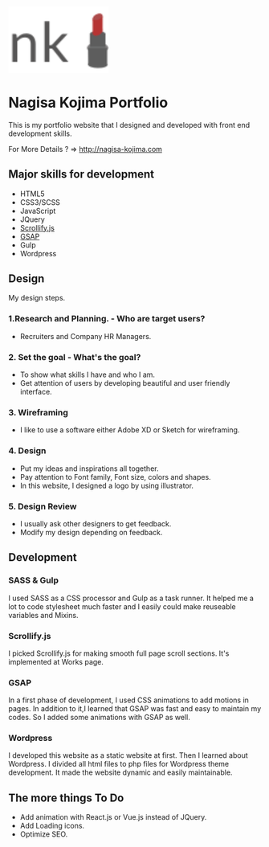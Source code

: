 
<img src=./img/logo.svg width=200>

# Nagisa Kojima Portfolio

This is my portfolio website that I designed and developed with front end development skills.

For More Details ? => http://nagisa-kojima.com

## Major skills for development

- HTML5
- CSS3/SCSS
- JavaScript
- JQuery
- [Scrollify.js](https://github.com/lukehaas/scrollify)
- [GSAP](https://greensock.com/gsap)
- Gulp
- Wordpress

## Design

My design steps.

### 1.Research and Planning. - Who are target users?

- Recruiters and Company HR Managers.

### 2. Set the goal - What's the goal?

- To show what skills I have and who I am.
- Get attention of users by developing beautiful and user friendly interface.

### 3. Wireframing

- I like to use a software either Adobe XD or Sketch for wireframing.

### 4. Design

- Put my ideas and inspirations all together.
- Pay attention to Font family, Font size, colors and shapes.
- In this website, I designed a logo by using illustrator.

### 5. Design Review

- I usually ask other designers to get feedback.
- Modify my design depending on feedback.

## Development

### SASS & Gulp

I used SASS as a CSS processor and Gulp as a task runner. It helped me a lot to code stylesheet much faster and I easily could make reuseable variables and Mixins.

### Scrollify.js
I picked Scrollify.js for making smooth full page scroll sections. It's implemented at Works page.

### GSAP
In a first phase of development, I used CSS animations to add motions in pages. In addition to it,I learned that GSAP was fast and easy to maintain my codes. So I added some animations with GSAP as well.

### Wordpress
I developed this website as a static website at first. Then I learned about Wordpress. I divided all html files to php files for Wordpress theme development. 
It made the website dynamic and easily maintainable.

## The more things To Do
* Add animation with React.js or Vue.js instead of JQuery.
* Add Loading icons.
* Optimize SEO.

